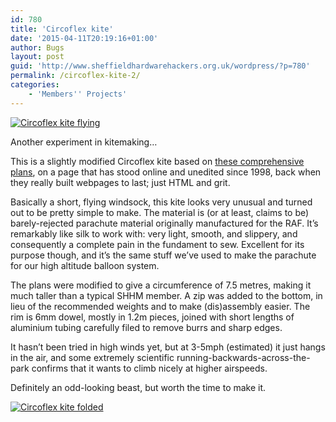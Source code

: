 ```yaml
---
id: 780
title: 'Circoflex kite'
date: '2015-04-11T20:19:16+01:00'
author: Bugs
layout: post
guid: 'http://www.sheffieldhardwarehackers.org.uk/wordpress/?p=780'
permalink: /circoflex-kite-2/
categories:
    - 'Members'' Projects'
---
```


[![Circoflex kite flying](https://www.sheffieldhackspace.org.uk/wordpress/wp-content/uploads/2014/11/IMG_20140928_1720011.jpg)](https://www.sheffieldhackspace.org.uk/wordpress/wp-content/uploads/2014/11/IMG_20140928_1720011.jpg)

Another experiment in kitemaking…

This is a slightly modified Circoflex kite based on [these comprehensive plans](http://www.kiteplans.org/planos/circoflex3/original.html), on a page that has stood online and unedited since 1998, back when they really built webpages to last; just HTML and grit.

Basically a short, flying windsock, this kite looks very unusual and turned out to be pretty simple to make. The material is (or at least, claims to be) barely-rejected parachute material originally manufactured for the RAF. It’s remarkably like silk to work with: very light, smooth, and slippery, and consequently a complete pain in the fundament to sew. Excellent for its purpose though, and it’s the same stuff we’ve used to make the parachute for our high altitude balloon system.

The plans were modified to give a circumference of 7.5 metres, making it much taller than a typical SHHM member. A zip was added to the bottom, in lieu of the recommended weights and to make (dis)assembly easier. The rim is 6mm dowel, mostly in 1.2m pieces, joined with short lengths of aluminium tubing carefully filed to remove burrs and sharp edges.

It hasn’t been tried in high winds yet, but at 3-5mph (estimated) it just hangs in the air, and some extremely scientific running-backwards-across-the-park confirms that it wants to climb nicely at higher airspeeds.

Definitely an odd-looking beast, but worth the time to make it.

[![Circoflex kite folded](https://www.sheffieldhackspace.org.uk/wordpress/wp-content/uploads/2014/11/IMG_20140925_1854371.jpg)](https://www.sheffieldhackspace.org.uk/wordpress/wp-content/uploads/2014/11/IMG_20140925_1854371.jpg)
<!--- path/to this posts images is ![]({{ site.baseurl }}/assets/blog/2015-04-11-circoflex-kite-2/ --->